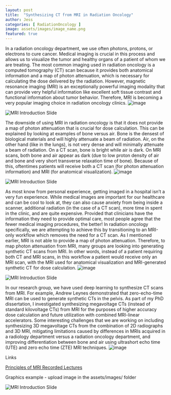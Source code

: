 ```yaml
---
layout: post
title:  "Synthesizing CT from MRI in Radiation Oncology"
author: Jess
categories: [ RadiationOncology ]
image: assets/images/image_name.png
featured: true
---
```


In a radiation oncology department, we use often photons, protons, or electrons to cure cancer. Medical imaging is crucial in this process and allows us to visualize the tumor and healthy organs of a patient of whom we are treating. The most common imaging used in radiation oncology is a computed tomography (CT) scan because it provides both anatomical information and a map of photon attenuation, which is necessary for calculating the dose delivered by the radiation. However, magnetic resonance imaging (MRI) is an exceptionally powerful imaging modality that can provide very helpful information like excellent soft tissue contrast and functional information about tumor behavior. Therefore, MRI is becoming a very popular imaging choice in radiation oncology clinics. ![image](https://user-images.githubusercontent.com/63606286/150208675-0c3fbb2b-421a-48e6-88e4-5e02fb982fbe.png)

![MRI Introduction Slide](../assets/images/MRI-Introduction.png)

The downside of using MRI in radiation oncology is that it does not provide a map of photon attenuation that is crucial for dose calculation. This can be explained by looking at examples of bone versus air. Bone is the densest of biological materials and will highly attenuate a beam of radiation. Air, on the other hand (like in the lungs), is not very dense and will minimally attenuate a beam of radiation. On a CT scan, bone is bright while air is dark. On MRI scans, both bone and air appear as dark (due to low proton density of air and bone and very short transverse relaxation time of bone). Because of this, oftentimes patients will receive both a CT scan (for photon attenuation information) and MRI (for anatomical visualization). ![image](https://user-images.githubusercontent.com/63606286/150208721-f1b73887-2c34-4f16-85d1-002e87486da0.png)

![MRI Introduction Slide](../assets/images/MRI-Introduction.png)

As most know from personal experience, getting imaged in a hospital isn’t a very fun experience. While medical images are important for our healthcare and can be cool to look at, they can also cause anxiety from being inside a scanner, additional radiation (in the case of a CT scan), more time in spent in the clinic, and are quite expensive. Provided that clinicians have the information they need to provide optimal care, most people agree that the fewer medical imaging procedures, the better! In radiation oncology specifically, we are attempting to achieve this by transitioning to an MRI-only workflow which removes the need for a CT scan. As I mentioned earlier, MRI is not able to provide a map of photon attenuation. Therefore, to map photon attenuation from MRI, many groups are looking into generating synthetic CT scans from MRI. In other words, instead of a patient requiring both CT and MRI scans, in this workflow a patient would receive only an MRI scan, with the MRI used for anatomical visualization and MRI-generated synthetic CT for dose calculation. ![image](https://user-images.githubusercontent.com/63606286/150208799-8a406062-83ac-457d-b755-5e83681fe688.png)


![MRI Introduction Slide](../assets/images/MRI-Introduction.png)

In our research group, we have used deep learning to synthesize CT scans from MRI. For example, Andrew Leynes demonstrated that zero-echo-time MRI can be used to generate synthetic CTs in the pelvis. As part of my PhD dissertation, I investigated synthesizing megavoltage CTs (instead of standard kilovoltage CTs) from MRI for the purposes of higher accuracy dose calculation and future utilization with combined MRI-linear accelerators. Some interesting challenges that we are working on including synthesizing 3D megavoltage CTs from the combination of 2D radiographs and 3D MRI, mitigating limitations caused by differences in MRIs acquired in a radiology department versus a radiation oncology department, and improving differentiation between bone and air using ultrashort echo time (UTE) and zero echo time (ZTE) MRI techniques. ![image](https://user-images.githubusercontent.com/63606286/150208839-aaf2d3b4-c615-4361-996a-940811f8e962.png)

Links

[Principles of MRI Recorded Lectures](https://www.youtube.com/playlist?list=PLjBt5Iq93BT9eXMsgevVTXKVv4BgVLB1X)

Graphics example - upload image in the assets/images/ folder

![MRI Introduction Slide](../assets/images/MRI-Introduction.png)
